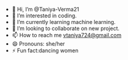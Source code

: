 - 👋 Hi, I’m @Taniya-Verma21
- 👀 I’m interested in coding.
- 🌱 I’m currently learning machine learning.
- 💞️ I’m looking to collaborate on new project.
- 📫 How to reach me vtaniya724@gmail.com
- 😄 Pronouns: she/her
- ⚡ Fun fact:dancing women

<!---
Taniya-Verma21/Taniya-Verma21 is a ✨ special ✨ repository because its `README.md` (this file) appears on your GitHub profile.
You can click the Preview link to take a look at your changes.
--->
